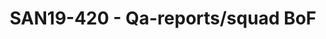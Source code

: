 ---
categories:
- san19
description: This session is intended to gather everyone who uses and develops qa-reports.linaro.org
  and squad and exchande ideas on whats good and what could be improved.<br /> <br
  /> Have you been using qa-reports.linaro.org? Do you have any feedback? Do you have
  tips to share with other users? Come to this session and let us know.
image:
  featured: 'true'
  path: /assets/images/featured-images/san19/SAN19-420.png
session_attendee_num: '7'
session_id: SAN19-420
session_room: Sunset 3 (Session 3)
session_slot:
  end_time: '2019-09-26 12:55:00'
  start_time: '2019-09-26 12:30:00'
session_speakers:
- speaker_bio: QA Engineer at Linaro; Debian Developer; Free Software developer &
    activist. Purple belt in Jiu-jitsu, and black belt (a.k.a PhD) in Computer Science.
  speaker_company: Linaro
  speaker_image: /assets/images/speakers/san19/antonio-terceiro.jpg
  speaker_location: ''
  speaker_name: Antonio Terceiro
  speaker_position: Software Engineer
  speaker_url: ''
  speaker_username: antonio.terceiro
session_track: Automation & CI
tag: session
tags:
- HPC
- ' Tools'
- ' Arm on Arm'
- ' Machine Learning/AI'
title: SAN19-420 - Qa-reports/squad BoF
---